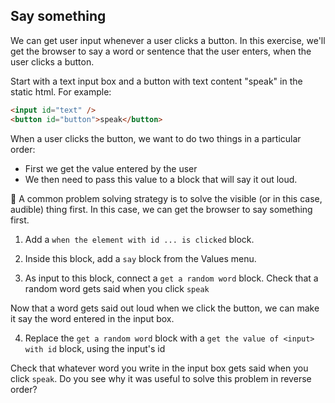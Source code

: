 
## Say something

We can get user input whenever a user clicks a button.
In this exercise, we'll get the browser to say a word or sentence that the user enters, when the user clicks a button.

Start with a text input box and a button with text content "speak" in the static html.
For example: 

```html
<input id="text" />
<button id="button">speak</button>
```

When a user clicks the button, we want to do two things in a particular order:

- First we get the value entered by the user
- We then need to pass this value to a block that will say it out loud.

🧠 A common problem solving strategy is to solve the visible (or in this case, audible) thing first. In this case, we can get the browser to say something first.
  
1. Add a `when the element with id ... is clicked` block.

2. Inside this block, add a `say` block from the Values menu.

3. As input to this block, connect a `get a random word` block.
Check that a random word gets said when you click `speak`
 
Now that a word gets said out loud when we click the button, we can make it say the word entered in the input box. 

4. Replace the `get a random word` block with a `get the value of <input> with id` block, using the input's id

Check that whatever word you write in the input box gets said when you click `speak`.
Do you see why it was useful to solve this problem in reverse order?